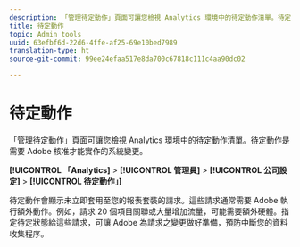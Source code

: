```yaml
---
description: 「管理待定動作」頁面可讓您檢視 Analytics 環境中的待定動作清單。待定動作是需要 Adobe 核准才能實作的系統變更。
title: 待定動作
topic: Admin tools
uuid: 63efbf6d-22d6-4ffe-af25-69e10bed7989
translation-type: ht
source-git-commit: 99ee24efaa517e8da700c67818c111c4aa90dc02

---
```



# 待定動作

「管理待定動作」頁面可讓您檢視 Analytics 環境中的待定動作清單。待定動作是需要 Adobe 核准才能實作的系統變更。

**[!UICONTROL 「Analytics]** > **[!UICONTROL 管理員]** > **[!UICONTROL 公司設定]** > **[!UICONTROL 待定動作」]**

待定動作會顯示未立即套用至您的報表套裝的請求。這些請求通常需要 Adobe 執行額外動作。例如，請求 20 個項目關聯或大量增加流量，可能需要額外硬體。指定待定狀態給這些請求，可讓 Adobe 為請求之變更做好準備，預防中斷您的資料收集程序。
